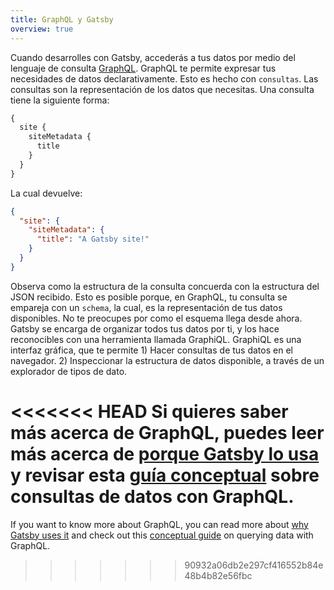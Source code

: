 ```yaml
---
title: GraphQL y Gatsby
overview: true
---
```


Cuando desarrolles con Gatsby, accederás a tus datos por medio del lenguaje de consulta [GraphQL](http://graphql.org/). GraphQL te permite expresar tus necesidades de datos declarativamente. Esto es hecho con `consultas`. Las consultas son la representación de los datos que necesitas. Una consulta tiene la siguiente forma:

```graphql
{
  site {
    siteMetadata {
      title
    }
  }
}
```

La cual devuelve:

```json
{
  "site": {
    "siteMetadata": {
      "title": "A Gatsby site!"
    }
  }
}
```

Observa como la estructura de la consulta concuerda con la estructura del JSON recibido. Esto es posible porque, en GraphQL, tu consulta se empareja con un `schema`, la cual, es la representación de tus datos disponibles. No te preocupes por como el esquema llega desde ahora. Gatsby se encarga de organizar todos tus datos por ti, y los hace reconocibles con una herramienta llamada GraphiQL. GraphiQL es una interfaz gráfica, que te permite 1) Hacer consultas de tus datos en el navegador. 2) Inspeccionar la estructura de datos disponible, a través de un explorador de tipos de dato.

<<<<<<< HEAD
Si quieres saber más acerca de GraphQL, puedes leer más acerca de [porque Gatsby lo usa](/docs/why-gatsby-uses-graphql) y revisar esta [guía conceptual](/docs/querying-with-graphql) sobre consultas de datos con GraphQL.
=======
If you want to know more about GraphQL, you can read more about [why Gatsby uses it](/docs/why-gatsby-uses-graphql/) and check out this [conceptual guide](/docs/graphql-concepts/) on querying data with GraphQL.
>>>>>>> 90932a06db2e297cf416552b84e48b4b82e56fbc

<GuideList slug={props.slug} />
